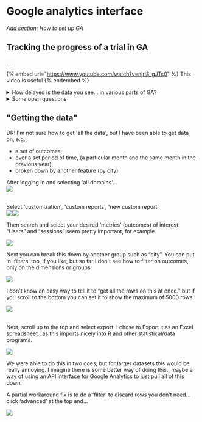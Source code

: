 # Google analytics interface

_Add section: How to set up GA_

## Tracking the progress of a trial in GA

...

{% embed url="https://www.youtube.com/watch?v=njri8_gJTs0" %}
This video is useful
{% endembed %}

<details>

<summary>How delayed is the data you see... in various parts of GA?</summary>

[An article from Google's support](https://support.google.com/analytics/answer/1070983?hl=en#zippy=%2Cin-this-article) suggests there may be substantial delay. But does this only apply to sites with a great deal of traffic?

</details>

<details>

<summary>Some open questions</summary>

* How to 'exclude your own testing the page' from GA results? &#x20;

<!---->

* How accurate are the timings presented?

<!---->

* How to get at unique _users_ for the key stats

</details>



## "Getting the data"

DR: I'm not sure how to get 'all the data', but I have been able to get data on, e.g.,

* a set of outcomes,
* over a set period of time, (a particular month and the same month in the previous year)
* broken down by another feature (by city)

After logging in and selecting 'all domains'...\
![](<../../.gitbook/assets/images\_moved/image (14).png>)

\
Select 'customization', 'custom reports', 'new custom report'\
![](<../../.gitbook/assets/images\_moved/image (11) (1) (1).png>)![](<../../.gitbook/assets/images\_moved/image (12) (1) (1).png>)

Then search and select your desired ‘metrics’ (outcomes) of interest. “Users” and “sessions” seem pretty important, for example.

![](<../../.gitbook/assets/images\_moved/image (19) (1) (1).png>)

Next you can break this down by another group such as “city”. You can put in 'filters' too, if you like, but so far I don't see how to filter on outcomes, only on the dimensions or groups.

![](<../../.gitbook/assets/images\_moved/image (2) (1).png>)

I don't know an easy way to tell it to “get all the rows on this at once.” but if you scroll to the bottom you can set it to show the maximum of 5000 rows.

![](<../../.gitbook/assets/images\_moved/image (16) (1).png>)

\
Next, scroll up to the top and select export. I chose to Export it as an Excel spreadsheet., as this imports nicely into R and other statistical/data programs.

![](<../../.gitbook/assets/images\_moved/image (25).png>)

We were able to do this in two goes, but for larger datasets this would be really annoying. I imagine there is some better way of doing this., maybe a way of using an API interface for Google Analytics to just pull all of this down.

A partial workaround fix is to do a ‘filter’ to discard rows you don’t need… click ‘advanced’ at the top and…

![](<../../.gitbook/assets/images\_moved/image (15) (1).png>)
